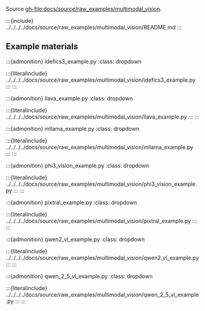Source <gh-file:docs/source/raw_examples/multimodal_vision>.

:::{include} ../../../../docs/source/raw_examples/multimodal_vision/README.md
:::

## Example materials

:::{admonition} idefics3_example.py
:class: dropdown

:::{literalinclude} ../../../../docs/source/raw_examples/multimodal_vision/idefics3_example.py
:::
:::

:::{admonition} llava_example.py
:class: dropdown

:::{literalinclude} ../../../../docs/source/raw_examples/multimodal_vision/llava_example.py
:::
:::

:::{admonition} mllama_example.py
:class: dropdown

:::{literalinclude} ../../../../docs/source/raw_examples/multimodal_vision/mllama_example.py
:::
:::

:::{admonition} phi3_vision_example.py
:class: dropdown

:::{literalinclude} ../../../../docs/source/raw_examples/multimodal_vision/phi3_vision_example.py
:::
:::

:::{admonition} pixtral_example.py
:class: dropdown

:::{literalinclude} ../../../../docs/source/raw_examples/multimodal_vision/pixtral_example.py
:::
:::

:::{admonition} qwen2_vl_example.py
:class: dropdown

:::{literalinclude} ../../../../docs/source/raw_examples/multimodal_vision/qwen2_vl_example.py
:::
:::

:::{admonition} qwen_2_5_vl_example.py
:class: dropdown

:::{literalinclude} ../../../../docs/source/raw_examples/multimodal_vision/qwen_2_5_vl_example.py
:::
:::

